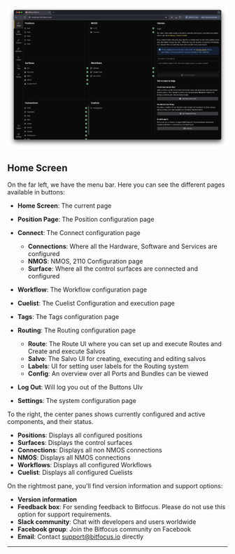 
![Home screen](images/homescreen-v1.png)

## Home Screen

On the far left, we have the menu bar. Here you can see the different pages available in buttons:
- **Home Screen**: The current page
- **Position Page**: The Position configuration page
- **Connect**: The Connect configuration page
    - **Connections**: Where all the Hardware, Software and Services are configured
    - **NMOS**: NMOS, 2110 Configuration page
    - **Surface**: Where all the control surfaces are connected and configured 
- **Workflow**: The Workflow configuration page

- **Cuelist**: The Cuelist Configuration and execution page
- **Tags**: The Tags configuration page
- **Routing**: The Routing configuration page
    - **Route**: The Route UI where you can set up and execute Routes and Create and execute Salvos
    - **Salvo**: The Salvo UI for creating, executing and editing salvos
    - **Labels**: UI for setting user labels for the Routing system
    - **Config**: An overview over all Ports and Bundles can be viewed  
- **Log Out**: Will log you out of the Buttons UIv
- **Settings**: The system configuration page

To the right, the center panes shows currently configured and active components, and their status.
- **Positions**: Displays all configured positions
- **Surfaces**: Displays the control surfaces
- **Connections**: Displays all non NMOS  connections
- **NMOS**: Displays all NMOS connections
- **Workflows**: Displays all configured Workflows
- **Cuelist**: Displays all configured Cuelists




On the rightmost pane, you'll find version information and support options:
- **Version information**
- **Feedback box**: For sending feedback to Bitfocus. Please do not use this option for support requirements.
- **Slack community**: Chat with developers and users worldwide
- **Facebook group**: Join the Bitfocus community on Facebook
- **Email**: Contact support@bitfocus.io directly

---